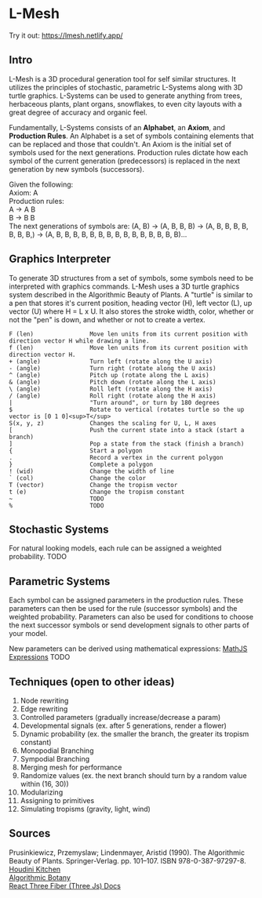 # L-Mesh
Try it out: https://lmesh.netlify.app/

## Intro
L-Mesh is a 3D procedural generation tool for self similar structures. It utilizes the principles of stochastic, parametric L-Systems along with 3D turtle graphics. 
L-Systems can be used to generate anything from trees, herbaceous plants, plant organs, snowflakes, to even city layouts with a great degree of accuracy and organic feel.

Fundamentally, L-Systems consists of an **Alphabet**, an **Axiom**, and **Production Rules**. An Alphabet is a set of symbols containing elements that can be replaced and those that couldn't. An Axiom is the initial set of symbols used for the next generations. Production rules dictate how each symbol of the current generation (predecessors) is replaced in the next generation by new symbols (successors).

Given the following:  <br/>
Axiom: A <br/>
Production rules: <br/>
  A -> A B <br/>
  B -> B B <br/>
The next generations of symbols are: (A, B) -> (A, B, B, B) -> (A, B, B, B, B, B, B, B,) -> (A, B, B, B, B, B, B, B, B, B, B, B, B, B, B, B)... <br/>

## Graphics Interpreter
To generate 3D structures from a set of symbols, some symbols need to be interpreted with graphics commands. L-Mesh uses a 3D turtle graphics system described in the Algorithmic Beauty of Plants. A "turtle" is similar to a pen that stores it's current position, heading vector (H), left vector (L), up vector (U) where H = L x U. It also stores the stroke width, color, whether or not the "pen" is down, and whether or not to create a vertex. 

```
F (len)                Move len units from its current position with direction vector H while drawing a line. 
f (len)                Move len units from its current position with direction vector H.
+ (angle)              Turn left (rotate along the U axis)
- (angle)              Turn right (rotate along the U axis)
^ (angle)              Pitch up (rotate along the L axis)
& (angle)              Pitch down (rotate along the L axis)
\ (angle)              Roll left (rotate along the H axis)
/ (angle)              Roll right (rotate along the H axis)
|                      "Turn around", or turn by 180 degrees
$                      Rotate to vertical (rotates turtle so the up vector is [0 1 0]<sup>T</sup>
S(x, y, z)             Changes the scaling for U, L, H axes
[                      Push the current state into a stack (start a branch)
]                      Pop a state from the stack (finish a branch)
{                      Start a polygon
.                      Record a vertex in the current polygon
}                      Complete a polygon
! (wid)                Change the width of line
` (col)                Change the color
T (vector)             Change the tropism vector
t (e)                  Change the tropism constant 
~                      TODO
%                      TODO
```

## Stochastic Systems
For natural looking models, each rule can be assigned a weighted probability. 
TODO

## Parametric Systems
Each symbol can be assigned parameters in the production rules. These parameters can then be used for the rule (successor symbols) and the weighted probability. Parameters can also be used for conditions to choose the next successor symbols or send development signals to other parts of your model. <br/>

New parameters can be derived using mathematical expressions: [MathJS Expressions](https://mathjs.org/docs/expressions/)
TODO

## Techniques (open to other ideas)
1. Node rewriting
2. Edge rewriting
3. Controlled parameters (gradually increase/decrease a param)
4. Developmental signals (ex. after 5 generations, render a flower)
5. Dynamic probability (ex. the smaller the branch, the greater its tropism constant)
6. Monopodial Branching
7. Sympodial Branching
8. Merging mesh for performance
9. Randomize values (ex. the next branch should turn by a random value within (16, 30))
10. Modularizing
11. Assigning to primitives
12. Simulating tropisms (gravity, light, wind) 

## Sources
Prusinkiewicz, Przemyslaw; Lindenmayer, Aristid (1990). The Algorithmic Beauty of Plants. Springer-Verlag. pp. 101–107. ISBN 978-0-387-97297-8. <br/>
[Houdini Kitchen ](https://www.houdinikitchen.net/wp-content/uploads/2019/12/L-systems.pdf) <br/>
[Algorithmic Botany ](https://algorithmicbotany.org/) <br/>
[React Three Fiber (Three Js) Docs](https://docs.pmnd.rs/) 
